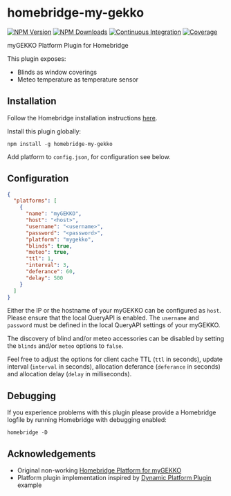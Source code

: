# homebridge-my-gekko

[![NPM Version](https://img.shields.io/npm/v/homebridge-my-gekko.svg)](https://www.npmjs.com/package/homebridge-my-gekko)
[![NPM Downloads](https://img.shields.io/npm/dt/homebridge-my-gekko.svg)](https://www.npmjs.com/package/homebridge-my-gekko)
[![Continuous Integration](https://img.shields.io/github/workflow/status/schroedan/homebridge-my-gekko/Continuous%20Integration)](https://github.com/schroedan/homebridge-my-gekko/actions/workflows/continuous-integration.yml)
[![Coverage](https://img.shields.io/endpoint?url=https://gist.githubusercontent.com/schroedan/4136c781b460695ffcbf3dd43f5b82bc/raw/homebridge-my-gekko-coverage.json)](https://github.com/schroedan/homebridge-my-gekko/actions/workflows/continuous-integration.yml)

myGEKKO Platform Plugin for Homebridge

This plugin exposes:

- Blinds as window coverings
- Meteo temperature as temperature sensor

## Installation

Follow the Homebridge installation instructions [here](https://www.npmjs.com/package/homebridge#installing-plugins).

Install this plugin globally:

    npm install -g homebridge-my-gekko

Add platform to `config.json`, for configuration see below.

## Configuration

```json
{
  "platforms": [
    {
      "name": "myGEKKO",
      "host": "<host>",
      "username": "<username>",
      "password": "<password>",
      "platform": "mygekko",
      "blinds": true,
      "meteo": true,
      "ttl": 1,
      "interval": 3,
      "deferance": 60,
      "delay": 500
    }
  ]
}
```

Either the IP or the hostname of your myGEKKO can be configured as `host`. Please ensure that the local QueryAPI is enabled.
The `username` and `password` must be defined in the local QueryAPI settings of your myGEKKO.

The discovery of blind and/or meteo accessories can be disabled by setting the `blinds` and/or `meteo` options to `false`.

Feel free to adjust the options for client cache TTL (`ttl` in seconds), update interval (`interval` in seconds), allocation deferance (`deferance` in seconds) and allocation delay (`delay` in milliseconds).

## Debugging

If you experience problems with this plugin please provide a Homebridge logfile by running Homebridge with debugging enabled:

    homebridge -D

## Acknowledgements

- Original non-working [Homebridge Platform for myGEKKO](https://github.com/isnogudus/homebridge-mygekko)
- Platform plugin implementation inspired by [Dynamic Platform Plugin](https://github.com/homebridge/homebridge-examples) example
